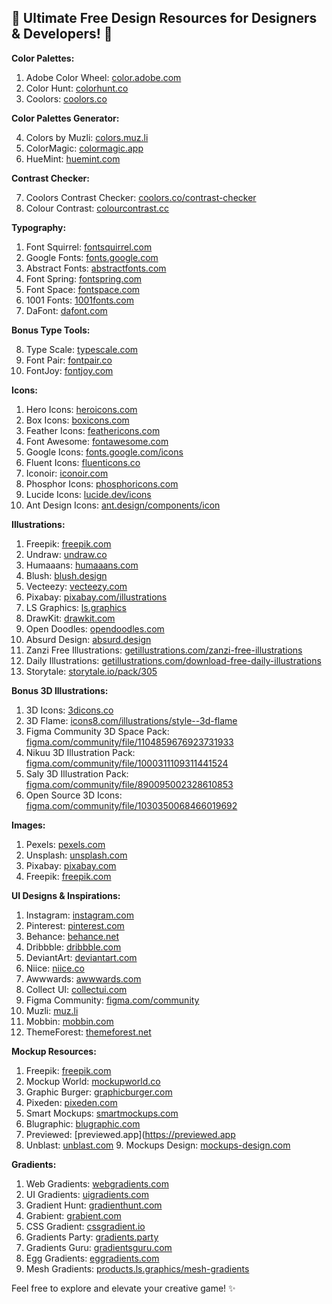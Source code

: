## 🌈 **Ultimate Free Design Resources for Designers & Developers! 🎨**

**Color Palettes:**

1. Adobe Color Wheel: [color.adobe.com](https://color.adobe.com/)
2. Color Hunt: [colorhunt.co](https://colorhunt.co/)
3. Coolors: [coolors.co](https://coolors.co/)

**Color Palettes Generator:**

4. Colors by Muzli: [colors.muz.li](https://colors.muz.li/)
5. ColorMagic: [colormagic.app](https://colormagic.app/)
6. HueMint: [huemint.com](https://huemint.com/)

**Contrast Checker:**

7. Coolors Contrast Checker: [coolors.co/contrast-checker](https://coolors.co/contrast-checker)
8. Colour Contrast: [colourcontrast.cc](https://colourcontrast.cc/)

**Typography:**

1. Font Squirrel: [fontsquirrel.com](https://www.fontsquirrel.com/)
2. Google Fonts: [fonts.google.com](https://fonts.google.com/)
3. Abstract Fonts: [abstractfonts.com](https://www.abstractfonts.com/)
4. Font Spring: [fontspring.com](https://www.fontspring.com/)
5. Font Space: [fontspace.com](https://www.fontspace.com/)
6. 1001 Fonts: [1001fonts.com](https://www.1001fonts.com/)
7. DaFont: [dafont.com](https://www.dafont.com/)

**Bonus Type Tools:**

8. Type Scale: [typescale.com](https://typescale.com/)
9. Font Pair: [fontpair.co](https://www.fontpair.co/all)
10. FontJoy: [fontjoy.com](https://fontjoy.com/)

**Icons:**

1. Hero Icons: [heroicons.com](https://heroicons.com/)
2. Box Icons: [boxicons.com](https://boxicons.com/)
3. Feather Icons: [feathericons.com](https://feathericons.com/)
4. Font Awesome: [fontawesome.com](https://fontawesome.com/icons)
5. Google Icons: [fonts.google.com/icons](https://fonts.google.com/icons)
6. Fluent Icons: [fluenticons.co](https://fluenticons.co/)
7. Iconoir: [iconoir.com](https://iconoir.com/)
8. Phosphor Icons: [phosphoricons.com](https://phosphoricons.com/)
9. Lucide Icons: [lucide.dev/icons](https://lucide.dev/icons/)
10. Ant Design Icons: [ant.design/components/icon](https://ant.design/components/icon)

**Illustrations:**

1. Freepik: [freepik.com](https://www.freepik.com/)
2. Undraw: [undraw.co](https://undraw.co/illustrations)
3. Humaaans: [humaaans.com](https://www.humaaans.com/)
4. Blush: [blush.design](https://blush.design/)
5. Vecteezy: [vecteezy.com](https://www.vecteezy.com/)
6. Pixabay: [pixabay.com/illustrations](https://pixabay.com/illustrations/)
7. LS Graphics: [ls.graphics](https://www.ls.graphics/)
8. DrawKit: [drawkit.com](https://www.drawkit.com/)
9. Open Doodles: [opendoodles.com](https://www.opendoodles.com/)
10. Absurd Design: [absurd.design](https://absurd.design/)
11. Zanzi Free Illustrations: [getillustrations.com/zanzi-free-illustrations](https://www.getillustrations.com/illustration-pack/zanzi-free-illustrations-for-websites)
12. Daily Illustrations: [getillustrations.com/download-free-daily-illustrations](https://www.getillustrations.com/illustration-pack/download-free-daily-illustrations)
13. Storytale: [storytale.io/pack/305](https://storytale.io/pack/305)

**Bonus 3D Illustrations:**

1. 3D Icons: [3dicons.co](https://3dicons.co/)
2. 3D Flame: [icons8.com/illustrations/style--3d-flame](https://icons8.com/illustrations/style--3d-flame)
3. Figma Community 3D Space Pack: [figma.com/community/file/1104859676923731933](https://www.figma.com/community/file/1104859676923731933/3d-space-pack-free)
4. Nikuu 3D Illustration Pack: [figma.com/community/file/1000311109311441524](https://www.figma.com/community/file/1000311109311441524/nikuu-3d-illustration-pack-by-paperpillar)
5. Saly 3D Illustration Pack: [figma.com/community/file/890095002328610853](https://www.figma.com/community/file/890095002328610853/saly-3d-illustration-pack)
6. Open Source 3D Icons: [figma.com/community/file/1030350068466019692](https://www.figma.com/community/file/1030350068466019692/3dicons-open-source-3d-icon-library)

**Images:**

1. Pexels: [pexels.com](https://www.pexels.com/)
2. Unsplash: [unsplash.com](https://unsplash.com/)
3. Pixabay: [pixabay.com](https://pixabay.com/)
4. Freepik: [freepik.com](https://www.freepik.com/)

**UI Designs & Inspirations:**

1. Instagram: [instagram.com](https://www.instagram.com/)
2. Pinterest: [pinterest.com](https://www.pinterest.com/)
3. Behance: [behance.net](https://www.behance.net/)
4. Dribbble: [dribbble.com](https://dribbble.com/)
5. DeviantArt: [deviantart.com](https://www.deviantart.com/)
6. Niice: [niice.co](https://niice.co/)
7. Awwwards: [awwwards.com](https://awwwards.com/)
8. Collect UI: [collectui.com](https://collectui.com/)
9. Figma Community: [figma.com/community](https://www.figma.com/community/)
10. Muzli: [muz.li](https://muz.li/)
11. Mobbin: [mobbin.com](https://mobbin.com/browse/web/apps)
12. ThemeForest: [themeforest.net](https://themeforest.net/)

**Mockup Resources:**

1. Freepik: [freepik.com](https://www.freepik.com/)
2. Mockup World: [mockupworld.co](https://www.mockupworld.co/)
3. Graphic Burger: [graphicburger.com](https://graphicburger.com/)
4. Pixeden: [pixeden.com](https://www.pixeden.com/)
5. Smart Mockups: [smartmockups.com](https://smartmockups.com/)
6. Blugraphic: [blugraphic.com](https://www.blugraphic.com/)
7. Previewed: [previewed.app](https://previewed.app
8. Unblast: [unblast.com](https://unblast.com/) 9. Mockups Design: [mockups-design.com](https://mockups-design.com/)

**Gradients:**

1. Web Gradients: [webgradients.com](https://webgradients.com/)
2. UI Gradients: [uigradients.com](https://uigradients.com/)
3. Gradient Hunt: [gradienthunt.com](https://gradienthunt.com/)
4. Grabient: [grabient.com](https://www.grabient.com/)
5. CSS Gradient: [cssgradient.io](https://cssgradient.io/)
6. Gradients Party: [gradients.party](https://gradients.party/)
7. Gradients Guru: [gradientsguru.com](https://gradientsguru.com/)
8. Egg Gradients: [eggradients.com](https://www.eggradients.com/)
9. Mesh Gradients: [products.ls.graphics/mesh-gradients](https://products.ls.graphics/mesh-gradients/)

Feel free to explore and elevate your creative game! ✨
